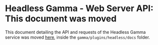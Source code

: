 ﻿# Headless Gamma - Web Server API: This document was moved
This document detailing the API and requests of the Headless Gamma service was moved [here](https://github.com/csuvi98/gamma/blob/dev/plugins/headless/docs/headless-gamma-webserver.md), inside the `gamma/plugins/headless/docs` folder.


